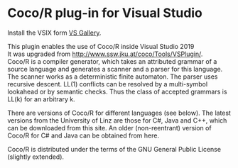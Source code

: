# Coco/R plug-in for Visual Studio

Install the VSIX form [VS Gallery](https://marketplace.visualstudio.com/vsgallery/ea2a15e2-0ffe-403d-9527-cdf6b45def62).  

This plugin enables the use of Coco/R inside Visual Studio 2019  
It was upgraded from http://www.ssw.jku.at/coco/Tools/VSPlugin/.  
Coco/R is a compiler generator, which takes an attributed grammar of a source language and generates a scanner and a parser for this language. The scanner works as a deterministic finite automaton. The parser uses recursive descent. LL(1) conflicts can be resolved by a multi-symbol lookahead or by semantic checks. Thus the class of accepted grammars is LL(k) for an arbitrary k.  

There are versions of Coco/R for different languages (see below). The latest versions from the University of Linz are those for C#, Java and C++, which can be downloaded from this site. An older (non-reentrant) version of Coco/R for C# and Java can be obtained from here.  

Coco/R is distributed under the terms of the GNU General Public License (slightly extended).
